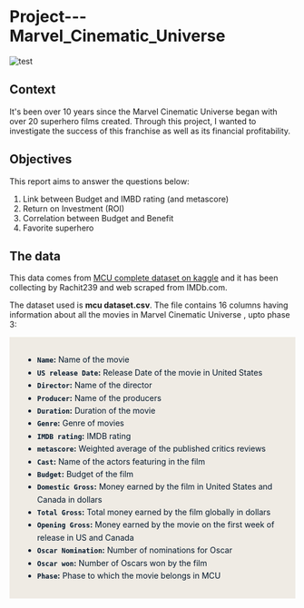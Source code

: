 # Project---Marvel_Cinematic_Universe

![test](https://pic.clubic.com/v1/images/1878060/raw)

## Context
It's been over 10 years since the Marvel Cinematic Universe began with over 20 superhero films created.
Through this project, I wanted to investigate the success of this franchise as well as its financial profitability.

## Objectives
This report aims to answer the questions below:

1. Link between Budget and IMBD rating (and metascore)
2. Return on Investment (ROI)
3. Correlation between Budget and Benefit
4. Favorite superhero

## The data
This data comes from [MCU complete dataset on kaggle](https://www.kaggle.com/datasets/rachit239/mcu-complete-dataset) and it has been collecting by Rachit239 and web scraped from IMDb.com.
<p>The dataset used is <b>mcu dataset.csv</b>. The file contains 16 columns having information about all the movies in Marvel Cinematic Universe , upto phase 3:</p>
<div style="background-color: #efebe4; color: #05192d; text-align:left; vertical-align: middle; padding: 15px 25px 15px 25px; line-height: 1.6;">
<ul>
<li><b><code>Name</code>:</b> Name of the movie</li>
<li><b><code>US release Date</code>:</b> Release Date of the movie in United States</li>
<li><b><code>Director</code>:</b> Name of the director</li>
<li><b><code>Producer</code>:</b> Name of the producers</li>
<li><b><code>Duration</code>:</b> Duration of the movie</li>
<li><b><code>Genre</code>:</b> Genre of movies</li>
<li><b><code>IMDB rating</code>:</b> IMDB rating</li>
<li><b><code>metascore</code>:</b> Weighted average of the published critics reviews</li>
<li><b><code>Cast</code>:</b> Name of the actors featuring in the film</li>
<li><b><code>Budget</code>:</b> Budget of the film</li>
<li><b><code>Domestic Gross</code>:</b> Money earned by the film in United States and Canada in dollars</li>
<li><b><code>Total Gross</code>:</b> Total money earned by the film globally in dollars</li>
<li><b><code>Opening Gross</code>:</b> Money earned by the movie on the first week of release in US and Canada</li>
<li><b><code>Oscar Nomination</code>:</b> Number of nominations for Oscar</li>
<li><b><code>Oscar won</code>:</b> Number of Oscars won by the film</li>
<li><b><code>Phase</code>:</b> Phase to which the movie belongs in MCU</li>
</ul>
  
</div>

